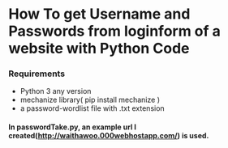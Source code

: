 # How To get Username and Passwords from loginform of a website with Python Code

### Requirements
- Python 3 any version
- mechanize library( pip install mechanize )
- a password-wordlist file with .txt extension

#### In passwordTake.py, an example url I created(http://waithawoo.000webhostapp.com/) is used.
